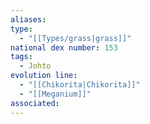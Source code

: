 ```yaml
---
aliases: 
type:
  - "[[Types/grass|grass]]"
national dex number: 153
tags:
  - Johto
evolution line:
  - "[[Chikorita|Chikorita]]"
  - "[[Meganium]]"
associated: 
---
```

